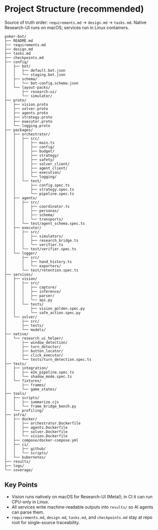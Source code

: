 # Project Structure (recommended)

Source of truth order: `requirements.md` → `design.md` → `tasks.md`. Native Research-UI runs on macOS; services run in Linux containers.

```text
poker-bot/
├── README.md
├── requirements.md
├── design.md
├── tasks.md
├── checkpoints.md
├── config/
│   ├── bot/
│   │   ├── default.bot.json
│   │   └── staging.bot.json
│   ├── schema/
│   │   └── bot-config.schema.json
│   └── layout-packs/
│       ├── research-ui/
│       └── simulator/
├── proto/
│   ├── vision.proto
│   ├── solver.proto
│   ├── agents.proto
│   ├── strategy.proto
│   ├── executor.proto
│   └── logging.proto
├── packages/
│   ├── orchestrator/
│   │   ├── src/
│   │   │   ├── main.ts
│   │   │   ├── config/
│   │   │   ├── budget/
│   │   │   ├── strategy/
│   │   │   ├── safety/
│   │   │   ├── solver_client/
│   │   │   ├── agent_client/
│   │   │   ├── execution/
│   │   │   └── logging/
│   │   └── test/
│   │       ├── config.spec.ts
│   │       ├── strategy.spec.ts
│   │       └── pipeline.spec.ts
│   ├── agents/
│   │   ├── src/
│   │   │   ├── coordinator.ts
│   │   │   ├── personas/
│   │   │   ├── schema/
│   │   │   └── transports/
│   │   └── test/agent_schema.spec.ts
│   ├── executor/
│   │   ├── src/
│   │   │   ├── simulators/
│   │   │   ├── research_bridge.ts
│   │   │   └── verifier.ts
│   │   └── test/verifier.spec.ts
│   └── logger/
│       ├── src/
│       │   ├── hand_history.ts
│       │   └── exporters/
│       └── test/retention.spec.ts
├── services/
│   ├── vision/
│   │   ├── src/
│   │   │   ├── capture/
│   │   │   ├── inference/
│   │   │   ├── parser/
│   │   │   └── api.py
│   │   └── tests/
│   │       ├── vision_golden.spec.py
│   │       └── safe_action.spec.py
│   └── solver/
│       ├── src/
│       ├── tests/
│       └── models/
├── native/
│   └── research_ui_helper/
│       ├── window_detection/
│       ├── turn_detector/
│       ├── button_locator/
│       ├── click_executor/
│       └── tests/turn_detection.spec.ts
├── tests/
│   ├── integration/
│   │   ├── e2e_pipeline.spec.ts
│   │   └── shadow_mode.spec.ts
│   └── fixtures/
│       ├── frames/
│       └── game_states/
├── tools/
│   ├── scripts/
│   │   ├── summarize.cjs
│   │   └── frame_bridge_bench.py
│   └── profiling/
├── infra/
│   ├── docker/
│   │   ├── orchestrator.Dockerfile
│   │   ├── agents.Dockerfile
│   │   ├── solver.Dockerfile
│   │   └── vision.Dockerfile
│   ├── compose/docker-compose.yml
│   ├── ci/
│   │   ├── github/
│   │   └── scripts/
│   └── kubernetes/
├── results/
├── logs/
└── coverage/
```

## Key Points
- Vision runs natively on macOS for Research-UI (Metal); in CI it can run CPU-only in Linux.
- All services write machine-readable outputs into `results/` so AI agents can parse them.
- `requirements.md`, `design.md`, `tasks.md`, and `checkpoints.md` stay at repo root for single-source traceability.
